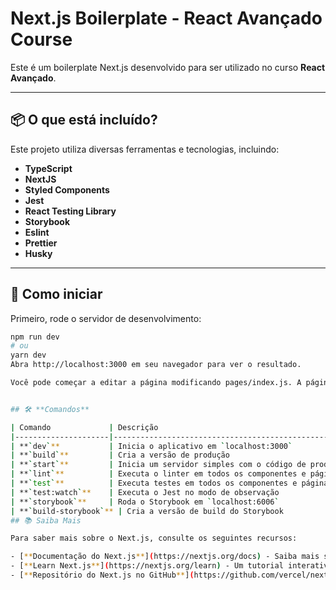 # **Next.js Boilerplate - React Avançado Course**

Este é um boilerplate Next.js desenvolvido para ser utilizado no curso **React Avançado**.

---

## 📦 **O que está incluído?**

Este projeto utiliza diversas ferramentas e tecnologias, incluindo:

- **TypeScript**
- **NextJS**
- **Styled Components**
- **Jest**
- **React Testing Library**
- **Storybook**
- **Eslint**
- **Prettier**
- **Husky**

---

## 🚀 **Como iniciar**

Primeiro, rode o servidor de desenvolvimento:

```bash
npm run dev
# ou
yarn dev
Abra http://localhost:3000 em seu navegador para ver o resultado.

Você pode começar a editar a página modificando pages/index.js. A página será atualizada automaticamente à medida que você edita o arquivo.


## 🛠️ **Comandos**

| Comando             | Descrição                                                                   |
|---------------------|-----------------------------------------------------------------------------|
| **`dev`**           | Inicia o aplicativo em `localhost:3000`                                     |
| **`build`**         | Cria a versão de produção                                                   |
| **`start`**         | Inicia um servidor simples com o código de produção                         |
| **`lint`**          | Executa o linter em todos os componentes e páginas                          |
| **`test`**          | Executa testes em todos os componentes e páginas com Jest                   |
| **`test:watch`**    | Executa o Jest no modo de observação                                        |
| **`storybook`**     | Roda o Storybook em `localhost:6006`                                        |
| **`build-storybook`** | Cria a versão de build do Storybook                                      |
## 📚 Saiba Mais

Para saber mais sobre o Next.js, consulte os seguintes recursos:

- [**Documentação do Next.js**](https://nextjs.org/docs) - Saiba mais sobre os recursos e API do Next.js.
- [**Learn Next.js**](https://nextjs.org/learn) - Um tutorial interativo sobre Next.js.
- [**Repositório do Next.js no GitHub**](https://github.com/vercel/next.js) - Contribuições e feedbacks são bem-vindos!

